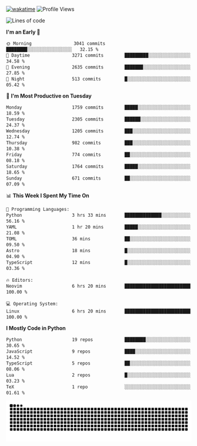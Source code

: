 [![wakatime](https://wakatime.com/badge/user/b920b284-3cde-4cd4-b72e-f7f22d050b16.svg)](https://wakatime.com/@b920b284-3cde-4cd4-b72e-f7f22d050b16)
![Profile Views](http://img.shields.io/badge/Profile%20Views-4586-blue)
<!--START_SECTION:waka-->
![Lines of code](https://img.shields.io/badge/From%20Hello%20World%20I%27ve%20Written-7.3%20million%20lines%20of%20code-blue)

**I'm an Early 🐤** 

```text
🌞 Morning                3041 commits        ████████░░░░░░░░░░░░░░░░░   32.15 % 
🌆 Daytime                3271 commits        █████████░░░░░░░░░░░░░░░░   34.58 % 
🌃 Evening                2635 commits        ███████░░░░░░░░░░░░░░░░░░   27.85 % 
🌙 Night                  513 commits         █░░░░░░░░░░░░░░░░░░░░░░░░   05.42 % 
```
📅 **I'm Most Productive on Tuesday** 

```text
Monday                   1759 commits        █████░░░░░░░░░░░░░░░░░░░░   18.59 % 
Tuesday                  2305 commits        ██████░░░░░░░░░░░░░░░░░░░   24.37 % 
Wednesday                1205 commits        ███░░░░░░░░░░░░░░░░░░░░░░   12.74 % 
Thursday                 982 commits         ███░░░░░░░░░░░░░░░░░░░░░░   10.38 % 
Friday                   774 commits         ██░░░░░░░░░░░░░░░░░░░░░░░   08.18 % 
Saturday                 1764 commits        █████░░░░░░░░░░░░░░░░░░░░   18.65 % 
Sunday                   671 commits         ██░░░░░░░░░░░░░░░░░░░░░░░   07.09 % 
```


📊 **This Week I Spent My Time On** 

```text
💬 Programming Languages: 
Python                   3 hrs 33 mins       ██████████████░░░░░░░░░░░   56.16 % 
YAML                     1 hr 20 mins        █████░░░░░░░░░░░░░░░░░░░░   21.08 % 
TOML                     36 mins             ██░░░░░░░░░░░░░░░░░░░░░░░   09.50 % 
Astro                    18 mins             █░░░░░░░░░░░░░░░░░░░░░░░░   04.90 % 
TypeScript               12 mins             █░░░░░░░░░░░░░░░░░░░░░░░░   03.36 % 

🔥 Editors: 
Neovim                   6 hrs 20 mins       █████████████████████████   100.00 % 

💻 Operating System: 
Linux                    6 hrs 20 mins       █████████████████████████   100.00 % 
```

**I Mostly Code in Python** 

```text
Python                   19 repos            ████████░░░░░░░░░░░░░░░░░   30.65 % 
JavaScript               9 repos             ████░░░░░░░░░░░░░░░░░░░░░   14.52 % 
TypeScript               5 repos             ██░░░░░░░░░░░░░░░░░░░░░░░   08.06 % 
Lua                      2 repos             █░░░░░░░░░░░░░░░░░░░░░░░░   03.23 % 
TeX                      1 repo              ░░░░░░░░░░░░░░░░░░░░░░░░░   01.61 % 
```




<!--END_SECTION:waka-->
![Snake animation](https://raw.githubusercontent.com/timmypidashev/timmypidashev/main/commits.svg)
